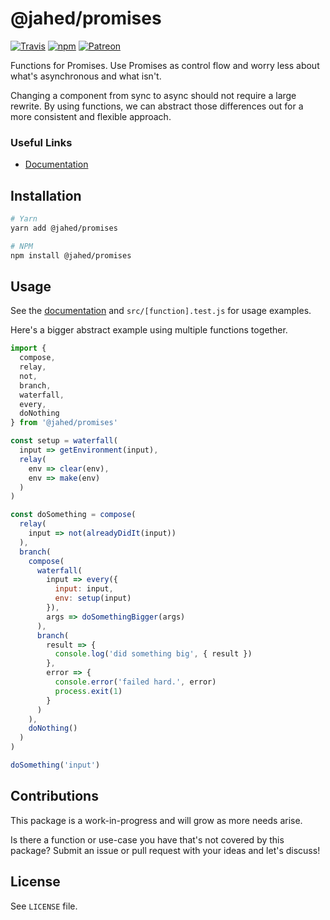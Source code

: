 # @jahed/promises

[![Travis](https://img.shields.io/travis/jahed/promises.svg)](https://travis-ci.org/jahed/promises)
[![npm](https://img.shields.io/npm/v/@jahed/promises.svg)](https://www.npmjs.com/package/@jahed/promises)
[![Patreon](https://img.shields.io/badge/patreon-donate-f96854.svg)](https://www.patreon.com/jahed)

Functions for Promises. Use Promises as control flow and worry less about
what's asynchronous and what isn't.

Changing a component from sync to async should not require a large rewrite. By
using functions, we can abstract those differences out for a more consistent and
flexible approach.

### Useful Links

- [Documentation](https://jahed.github.io/promises)

## Installation

```bash
# Yarn
yarn add @jahed/promises

# NPM
npm install @jahed/promises
```

## Usage

See the [documentation](https://jahed.github.io/promises) and
`src/[function].test.js` for usage examples.

Here's a bigger abstract example using multiple functions together.

```js
import { 
  compose, 
  relay, 
  not, 
  branch, 
  waterfall, 
  every, 
  doNothing 
} from '@jahed/promises'

const setup = waterfall(
  input => getEnvironment(input),
  relay(
    env => clear(env),
    env => make(env)
  )
)

const doSomething = compose(
  relay(
    input => not(alreadyDidIt(input))
  ),
  branch(
    compose(
      waterfall(
        input => every({
          input: input,
          env: setup(input)
        }),
        args => doSomethingBigger(args)
      ),
      branch(
        result => {
          console.log('did something big', { result })
        },
        error => {
          console.error('failed hard.', error)
          process.exit(1)
        }
      )
    ),
    doNothing()
  )
)

doSomething('input')
```

## Contributions

This package is a work-in-progress and will grow as more needs arise.

Is there a function or use-case you have that's not covered by this package?
Submit an issue or pull request with your ideas and let's discuss!

## License

See `LICENSE` file.
